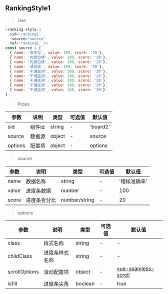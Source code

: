 ## RankingStyle1

> Use
```javascript
<ranking-style-1
  sid='ranking1'
  :source="source"
  ref='ranking1' />
const source = [
  { name: '库水位', value: 100, score: '20'},
  { name: '内部位移', value: 100, score: '20'},
  { name: '内部位移', value: 100, score: '20'},
  { name: '浸润线', value: 100, score: '20'},
  { name: '干滩监测', value: 100, score: '20'},
  { name: '干滩监测', value: 100, score: '20'},
  { name: '干滩监测', value: 100, score: '20'},
  { name: '干滩监测', value: 100, score: '20'},
  { name: '干滩监测', value: 100, score: '20'}
]
```

> Props

参数|说明|类型|可选值|默认值
-|-|-|-|-|
sid|组件id|string|-|'board2'
source|数据源|object|-|source
options|配置项|object|-|options

> source

参数|说明|类型|可选值|默认值
-|-|-|-|-|
name|数据名称|string|-|'稽核准确率'
value|进度条数据|number|-|100
score|进度条百分比|number/string|-|20

> options

参数|说明|类型|可选值|默认值
-|-|-|-|-|
class|样式名称|string|-|-
childClass|进度条样式名称|string|-|-
scrollOptions|滚动配置项|object|-|[vue-seamless-scroll](https://www.npmjs.com/package/seamless-scroll)
isfill|进度条尖角|boolean|-|true
